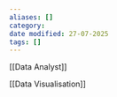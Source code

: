 ```yaml
---
aliases: []
category:
date modified: 27-07-2025
tags: []
---
```

[[Data Analyst]]

[[Data Visualisation]]